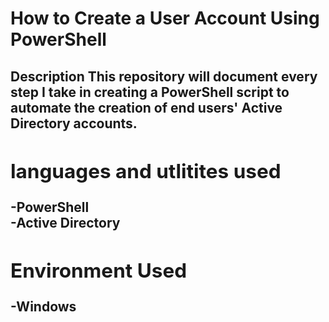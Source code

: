 <h1>How to Create a User Account Using PowerShell</h1>

<h2>Description<h/2> 
This repository will document every step I take in creating a PowerShell script to automate the creation of end users' Active Directory accounts.
<br />

 
<h2>languages and utlitites used</h2>
 -<b>PowerShell</b><br/>
 -<b>Active Directory</b>

<h2>Environment Used</h2>
 -<b>Windows</b>
